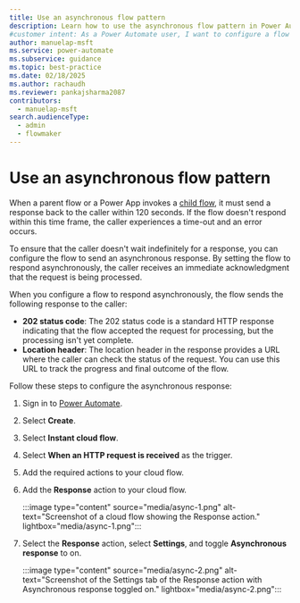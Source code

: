 ```yaml
---
title: Use an asynchronous flow pattern
description: Learn how to use the asynchronous flow pattern in Power Automate to handle long-running processes efficiently.
#customer intent: As a Power Automate user, I want to configure a flow to send an asynchronous response so that I can manage long-running processes efficiently.
author: manuelap-msft
ms.service: power-automate
ms.subservice: guidance
ms.topic: best-practice
ms.date: 02/18/2025
ms.author: rachaudh
ms.reviewer: pankajsharma2087
contributors: 
  - manuelap-msft
search.audienceType: 
  - admin
  - flowmaker
---
```


# Use an asynchronous flow pattern

When a parent flow or a Power App invokes a [child flow](/power-automate/create-child-flows), it must send a response back to the caller within 120 seconds. If the flow doesn't respond within this time frame, the caller experiences a time-out and an error occurs.

To ensure that the caller doesn't wait indefinitely for a response, you can configure the flow to send an asynchronous response. By setting the flow to respond asynchronously, the caller receives an immediate acknowledgment that the request is being processed. 

When you configure a flow to respond asynchronously, the flow sends the following response to the caller:

- **202 status code**: The 202 status code is a standard HTTP response indicating that the flow accepted the request for processing, but the processing isn't yet complete.
- **Location header**: The location header in the response provides a URL where the caller can check the status of the request. You can use this URL to track the progress and final outcome of the flow.

Follow these steps to configure the asynchronous response:

1. Sign in to [Power Automate](https://make.powerautomate.com).
1. Select **Create**.
1. Select **Instant cloud flow**.
1. Select **When an HTTP request is received** as the trigger.
1. Add the required actions to your cloud flow.
1. Add the **Response** action to your cloud flow.

    :::image type="content" source="media/async-1.png" alt-text="Screenshot of a cloud flow showing the Response action." lightbox="media/async-1.png":::


1. Select the **Response** action, select **Settings**, and toggle **Asynchronous response** to on.

    :::image type="content" source="media/async-2.png" alt-text="Screenshot of the Settings tab of the Response action with Asynchronous response toggled on." lightbox="media/async-2.png":::
